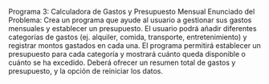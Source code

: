 Programa 3: Calculadora de Gastos y Presupuesto Mensual
Enunciado del Problema:
Crea un programa que ayude al usuario a gestionar sus gastos mensuales y establecer un presupuesto. El usuario podrá añadir diferentes categorías de gastos (ej. alquiler, comida, transporte, entretenimiento) y registrar montos gastados en cada una. El programa permitirá establecer un presupuesto para cada categoría y mostrará cuánto queda disponible o cuánto se ha excedido. Deberá ofrecer un resumen total de gastos y presupuesto, y la opción de reiniciar los datos.
